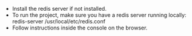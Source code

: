 * Install the redis server if not installed.
* To run the project, make sure you have a redis server running locally: redis-server /usr/local/etc/redis.conf
* Follow instructions inside the console on the browser.
